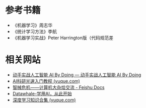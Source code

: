 # 参考书籍

- 《机器学习》周志华
- 《统计学习方法》李航
- 《机器学习实战》Peter Harrington版（代码规范差

# 相关网站

- [动手实战人工智能 AI By Doing — 动手实战人工智能 AI By Doing](https://aibydoing.com/)
- [AI科研光速入门教程 (yuque.com)](https://www.yuque.com/lingxia-lqeic/uy88w3/lsxg4u4nguzlr5p3?singleDoc)
- [智械危机——计算机大杂烩交流 - Feishu Docs](https://pivspm4vxqz.feishu.cn/docx/Fg9xdl1mooisrUxC70Bckpmxnch)
- [Datawhale-学用AI，从此开始](https://www.datawhale.cn/)
- [深度学习知识合集 (yuque.com)](https://www.yuque.com/lingxia-lqeic/uy88w3/irgpqga1xvaat6fr?singleDoc)

